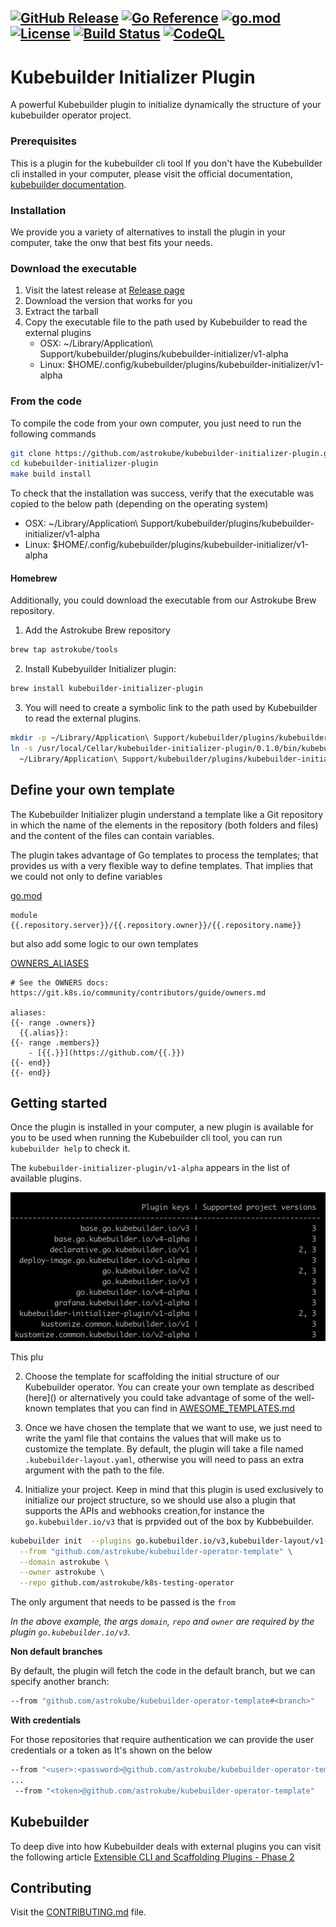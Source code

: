 [![GitHub Release](https://img.shields.io/github/v/release/astrokube/kubebuilder-initializer-plugin)](https://github.com/astrokube/kubebuilder-initializer-plugin/releases)
[![Go Reference](https://pkg.go.dev/badge/github.com/astrokube/kubebuilder-initializer-plugin.svg)](https://pkg.go.dev/github.com/astrokube/kubebuilder-initializer-plugin)
[![go.mod](https://img.shields.io/github/go-mod/go-version/astrokube/kubebuilder-initializer-plugin)](go.mod)
[![License](https://img.shields.io/badge/License-Apache_2.0-blue.svg)](https://img.shields.io/github/license/astrokube/kubebuilder-initializer-plugin)
[![Build Status](https://img.shields.io/github/actions/workflow/status/astrokube/kubebuilder-initializer-plugin/build.yml?branch=main)](https://github.com/astrokube/kubebuilder-initializer-plugin/actions?query=workflow%3ABuild+branch%3Amain)
[![CodeQL](https://github.com/astrokube/kubebuilder-initializer-plugin/actions/workflows/codeql.yml/badge.svg?branch=main)](https://github.com/astrokube/kubebuilder-initializer-plugin/actions/workflows/codeql.yml)
---

# Kubebuilder Initializer Plugin

A powerful Kubebuilder plugin to initialize dynamically the structure of your kubebuilder operator project.

### Prerequisites

This is a plugin for the kubebuilder cli tool If you don't have the Kubebuilder cli installed in your computer, please
visit the official documentation, [kubebuilder documentation](https://github.com/kubernetes-sigs/kubebuilder).

### Installation

We provide you a variety of alternatives to install the plugin in your computer, take the onw that best fits your needs.

### Download the executable

1. Visit the latest release at [Release page](https://github.com/astrokube/kubebuilder-initializer-plugin/releases)
2. Download the version that works for you
3. Extract the tarball
4. Copy the executable file to the path used by Kubebuilder to read the external plugins
   - OSX:  ~/Library/Application\ Support/kubebuilder/plugins/kubebuilder-initializer/v1-alpha
   - Linux: $HOME/.config/kubebuilder/plugins/kubebuilder-initializer/v1-alpha

### From the code

To compile the code from your own computer, you just need to run the following commands

```bash
git clone https://github.com/astrokube/kubebuilder-initializer-plugin.git
cd kubebuilder-initializer-plugin
make build install
```

To check that the installation was success, verify that the executable was copied to the below path (depending on the
operating system)

- OSX:  ~/Library/Application\ Support/kubebuilder/plugins/kubebuilder-initializer/v1-alpha
- Linux: $HOME/.config/kubebuilder/plugins/kubebuilder-initializer/v1-alpha


#### Homebrew

Additionally,  you could download the executable from our Astrokube Brew repository.

1. Add the Astrokube Brew repository
```bash
brew tap astrokube/tools
```

2. Install Kubebyuilder Initializer plugin:
```bash
brew install kubebuilder-initializer-plugin
```

3. You will need to create a symbolic link to the path used by Kubebuilder to read the external plugins.

```bash
mkdir -p ~/Library/Application\ Support/kubebuilder/plugins/kubebuilder-initializer-plugin/v1-alpha/
ln -s /usr/local/Cellar/kubebuilder-initializer-plugin/0.1.0/bin/kubebuilder-initializer-plugin \
  ~/Library/Application\ Support/kubebuilder/plugins/kubebuilder-initializer-plugin/v1-alpha/kubebuilder-initializer-plugin
```
## Define your own template

The Kubebuilder Initializer plugin understand a template like a Git repository in which the name of the elements in the repository
(both folders and files) and the content of the files can contain variables. 

The plugin takes advantage of Go templates to process the templates;  that provides us with a very flexible way to define templates.
That implies that we could not only to define variables 

[go.mod](https://github.com/astrokube/kubebuilder-operator-template/blob/main/go.mod#L1)
```text
module {{.repository.server}}/{{.repository.owner}}/{{.repository.name}}
```

but also add some logic to our own templates

[OWNERS_ALIASES](https://github.com/astrokube/kubebuilder-operator-template/blob/main/OWNERS_ALIASES#L4-L9)
```text
# See the OWNERS docs: https://git.k8s.io/community/contributors/guide/owners.md

aliases:
{{- range .owners}}
  {{.alias}}:
{{- range .members}}
    - [{{.}}](https://github.com/{{.}})
{{- end}}
{{- end}}
```

## Getting started

Once the plugin is installed in your computer, a new plugin is available for you to be used when running the Kubebuilder
cli tool, you can run `kubebuilder help` to check it.

The `kubebuilder-initializer-plugin/v1-alpha` appears in the list of available plugins.

![Kubebuilder pLugins](docs/assets/plugins.png)

This plu

2. Choose the template for scaffolding the initial structure of our Kubebuilder operator. You can 
create your own template as described (here]() or alternatively you could take advantage of some of the well-known templates
that you can find in [AWESOME_TEMPLATES.md](AWESOME_TEMPLATES.md)

3. Once we have chosen the template that we want to use, we just need to write the yaml file  that contains the values that 
will make us to customize the template. By default, the plugin will take a file named `.kubebuilder-layout.yaml`, otherwise 
you will need to pass an extra argument with the path to the file.

4. Initialize your project. Keep in mind that this plugin is used exclusively to initialize our project structure, so we should
use also a plugin that supports the APIs and webhooks creation,for instance the `go.kubebuilder.io/v3` that is prpvided out  of the box by Kubbebuilder.

```bash
kubebuilder init  --plugins go.kubebuilder.io/v3,kubebuilder-layout/v1-alpha \
  --from "github.com/astrokube/kubebuilder-operator-template" \
  --domain astrokube \
  --owner astrokube \
  --repo github.com/astrokube/k8s-testing-operator
```

The only argument that needs to be passed is the `from`

*In the above example, the args `domain`, `repo` and `owner` are required by the plugin `go.kubebuilder.io/v3`.*

**Non default branches**

By default, the plugin will fetch the code in the default branch, but we can specify another branch:

```bash
--from "github.com/astrokube/kubebuilder-operator-template#<branch>"
````

**With credentials**

For those repositories that require authentication we can provide the user credentials or a token as It's shown on
the below

```bash
--from "<user>:<password>@github.com/astrokube/kubebuilder-operator-template"
...
 --from "<token>@github.com/astrokube/kubebuilder-operator-template"
```


## Kubebuilder

To deep dive into how Kubebuilder deals with external plugins you can visit the following article
[Extensible CLI and Scaffolding Plugins - Phase 2](https://github.com/kubernetes-sigs/kubebuilder/blob/master/designs/extensible-cli-and-scaffolding-plugins-phase-2.md)



## Contributing

Visit the [CONTRIBUTING.md](CONTRIBUTING.md) file.